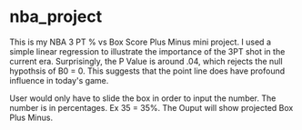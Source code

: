 # nba_project

This is my NBA 3 PT % vs Box Score Plus Minus mini project. I used a simple linear regression to illustrate the importance of the 3PT shot in the current era. Surprisingly, the P Value is around .04, which rejects the null hypothsis of B0 = 0. This suggests that the point line does have profound influence in today's game.

User would only have to slide the box in order to input the number. The number is in percentages. Ex 35 = 35%. The Ouput will show projected Box Plus Minus.
